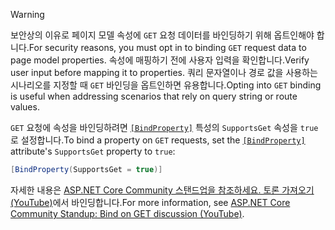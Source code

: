 > [!WARNING]
> <span data-ttu-id="94bb8-101">보안상의 이유로 페이지 모델 속성에 `GET` 요청 데이터를 바인딩하기 위해 옵트인해야 합니다.</span><span class="sxs-lookup"><span data-stu-id="94bb8-101">For security reasons, you must opt in to binding `GET` request data to page model properties.</span></span> <span data-ttu-id="94bb8-102">속성에 매핑하기 전에 사용자 입력을 확인합니다.</span><span class="sxs-lookup"><span data-stu-id="94bb8-102">Verify user input before mapping it to properties.</span></span> <span data-ttu-id="94bb8-103">쿼리 문자열이나 경로 값을 사용하는 시나리오를 지정할 때 `GET` 바인딩을 옵트인하면 유용합니다.</span><span class="sxs-lookup"><span data-stu-id="94bb8-103">Opting into `GET` binding is useful when addressing scenarios that rely on query string or route values.</span></span>
>
> <span data-ttu-id="94bb8-104">`GET` 요청에 속성을 바인딩하려면 [`[BindProperty]`](xref:Microsoft.AspNetCore.Mvc.BindPropertyAttribute) 특성의 `SupportsGet` 속성을 `true`로 설정합니다.</span><span class="sxs-lookup"><span data-stu-id="94bb8-104">To bind a property on `GET` requests, set the [`[BindProperty]`](xref:Microsoft.AspNetCore.Mvc.BindPropertyAttribute) attribute's `SupportsGet` property to `true`:</span></span>
>
> ```csharp
> [BindProperty(SupportsGet = true)]
> ```
>
> <span data-ttu-id="94bb8-105">자세한 내용은 [ASP.NET Core Community 스탠드업을 참조하세요. 토론 가져오기(YouTube)](https://www.youtube.com/watch?v=p7iHB9V-KVU&feature=youtu.be&t=54m27s)에서 바인딩합니다.</span><span class="sxs-lookup"><span data-stu-id="94bb8-105">For more information, see [ASP.NET Core Community Standup: Bind on GET discussion (YouTube)](https://www.youtube.com/watch?v=p7iHB9V-KVU&feature=youtu.be&t=54m27s).</span></span>
